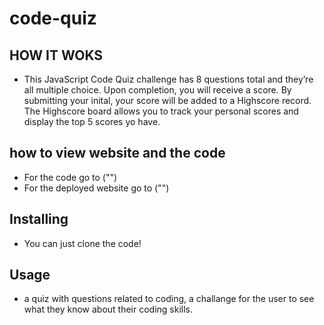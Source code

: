 # code-quiz


## HOW IT WOKS
- This JavaScript Code Quiz challenge has 8 questions total and they’re all multiple choice. Upon completion, you will receive a score. By submitting your inital, your score will be added to a Highscore record. The Highscore board allows you to track your personal scores and display the top 5 scores yo have.

## how to view website and the code
- For the code go to ("")
- For the deployed website go to ("")

## Installing
- You can just clone the code!

## Usage
- a quiz with questions related to coding, a challange for the user to see what they know about their coding skills.



